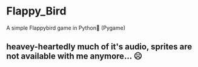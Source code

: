 # Flappy_Bird
A simple Flappybird game in Python🐍 (Pygame)

## heavey-heartedly much of it's audio, sprites are not available with me anymore... ☹️
